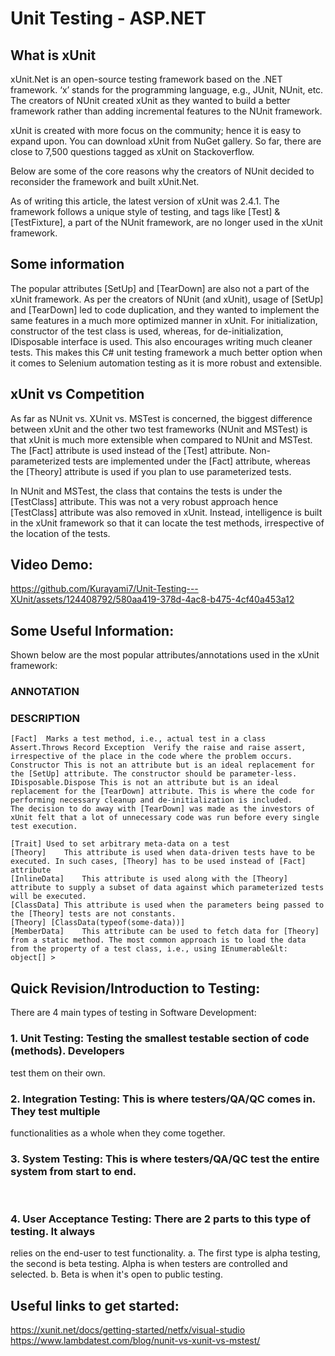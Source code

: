 # Unit Testing - ASP.NET

## What is xUnit
xUnit.Net is an open-source testing framework based on the .NET framework. ‘x’ stands for the programming language, e.g., JUnit, NUnit, etc. The creators of NUnit created xUnit as they wanted to build a better framework rather than adding incremental features to the NUnit framework.

xUnit is created with more focus on the community; hence it is easy to expand upon. You can download xUnit from NuGet gallery. So far, there are close to 7,500 questions tagged as xUnit on Stackoverflow.

Below are some of the core reasons why the creators of NUnit decided to reconsider the framework and built xUnit.Net.

As of writing this article, the latest version of xUnit was 2.4.1. The framework follows a unique style of testing, and tags like [Test] & [TestFixture], a part of the NUnit framework, are no longer used in the xUnit framework.

## Some information
The popular attributes [SetUp] and [TearDown] are also not a part of the xUnit framework. As per the creators of NUnit (and xUnit), usage of [SetUp] and [TearDown] led to code duplication, and they wanted to implement the same features in a much more optimized manner in xUnit. For initialization, constructor of the test class is used, whereas, for de-initialization, IDisposable interface is used. This also encourages writing much cleaner tests. This makes this C# unit testing framework a much better option when it comes to Selenium automation testing as it is more robust and extensible.

## xUnit vs Competition
As far as NUnit vs. XUnit vs. MSTest is concerned, the biggest difference between xUnit and the other two test frameworks (NUnit and MSTest) is that xUnit is much more extensible when compared to NUnit and MSTest. The [Fact] attribute is used instead of the [Test] attribute. Non-parameterized tests are implemented under the [Fact] attribute, whereas the [Theory] attribute is used if you plan to use parameterized tests.

In NUnit and MSTest, the class that contains the tests is under the [TestClass] attribute. This was not a very robust approach hence [TestClass] attribute was also removed in xUnit. Instead, intelligence is built in the xUnit framework so that it can locate the test methods, irrespective of the location of the tests.

## Video Demo:
https://github.com/Kurayami7/Unit-Testing---XUnit/assets/124408792/580aa419-378d-4ac8-b475-4cf40a453a12


## Some Useful Information:
Shown below are the most popular attributes/annotations used in the xUnit framework:

### ANNOTATION
### DESCRIPTION
```
[Fact]	Marks a test method, i.e., actual test in a class 
Assert.Throws Record Exception	Verify the raise and raise assert, irrespective of the place in the code where the problem occurs. 
Constructor	This is not an attribute but is an ideal replacement for the [SetUp] attribute. The constructor should be parameter-less. 
IDisposable.Dispose	This is not an attribute but is an ideal replacement for the [TearDown] attribute. This is where the code for performing necessary cleanup and de-initialization is included. 
The decision to do away with [TearDown] was made as the investors of xUnit felt that a lot of unnecessary code was run before every single test execution. 

[Trait]	Used to set arbitrary meta-data on a test 
[Theory]	This attribute is used when data-driven tests have to be executed. In such cases, [Theory] has to be used instead of [Fact] attribute 
[InlineData]	This attribute is used along with the [Theory] attribute to supply a subset of data against which parameterized tests will be executed. 
[ClassData]	This attribute is used when the parameters being passed to the [Theory] tests are not constants. 
[Theory] [ClassData(typeof(some-data))] 
[MemberData]	This attribute can be used to fetch data for [Theory] from a static method. The most common approach is to load the data from the property of a test class, i.e., using IEnumerable&lt: object[] > 
```

## Quick Revision/Introduction to Testing:
There are ﻿4 main types of testing in Software Development:
 
### 1. Unit Testing: Testing the smallest testable section of code (methods). Developers 
test them on their own.
 
### ﻿2. Integration Testing: This is where testers/QA/QC comes in. They test multiple 
functionalities as a whole when they come together.
﻿
### 3. System Testing: This is where testers/QA/QC test the entire system from start to end.
﻿
### 4. User Acceptance Testing: There are 2 parts to this type of testing. It always
relies on the end-user to test functionality. 
a. The first type is alpha testing, the second is beta testing. Alpha is when testers 
are controlled and selected. 
b. Beta is when it's open to public testing.

## Useful links to get started:
https://xunit.net/docs/getting-started/netfx/visual-studio
<br>
https://www.lambdatest.com/blog/nunit-vs-xunit-vs-mstest/
